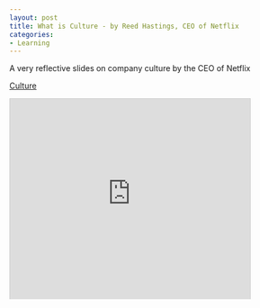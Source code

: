 ```yaml
---
layout: post
title: What is Culture - by Reed Hastings, CEO of Netflix
categories:
- Learning
---
```



A very reflective slides on company culture by the CEO of Netflix

[Culture](http://www.slideshare.net/reed2001/culture-1798664 "Culture")

<iframe src="http://www.slideshare.net/slideshow/embed_code/1798664?rel=0" width="427" height="356" frameborder="0" marginwidth="0" marginheight="0" scrolling="no" style="border:1px solid #CCC;border-width:1px 1px 0;margin-bottom:5px" allowfullscreen> </iframe>
